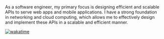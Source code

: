 As a software engineer, my primary focus is designing efficient and scalable APIs to serve web apps and mobile applications. I have a strong foundation in networking and cloud computing, which allows me to effectively design and implement these APIs in a scalable and efficient manner.

[![wakatime](https://wakatime.com/badge/user/f6526134-0caa-49f4-a565-384bcda66e62.svg)](https://wakatime.com/@f6526134-0caa-49f4-a565-384bcda66e62)
